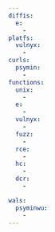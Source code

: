 ```yaml
---
diffis:
  e:
    -
platfs:
  vulnyx:
    -
curls:
  psymin:
    -
functions:
  unix:
    -
  e:
    -
  vulnyx:
    -
  fuzz:
    -
  rce:
    -
  hc:
    -
  dcr:
    -

wals:
  psyminwu:
    -
---
```

